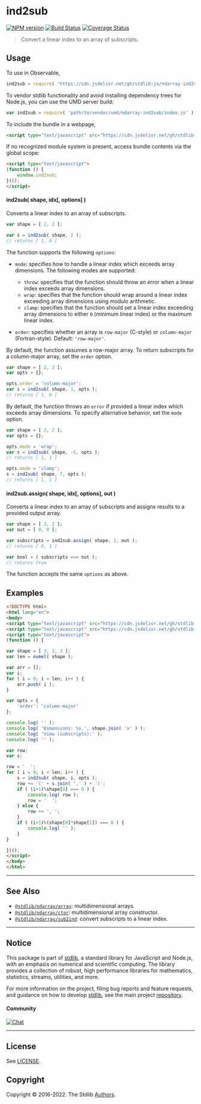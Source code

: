 <!--

@license Apache-2.0

Copyright (c) 2018 The Stdlib Authors.

Licensed under the Apache License, Version 2.0 (the "License");
you may not use this file except in compliance with the License.
You may obtain a copy of the License at

   http://www.apache.org/licenses/LICENSE-2.0

Unless required by applicable law or agreed to in writing, software
distributed under the License is distributed on an "AS IS" BASIS,
WITHOUT WARRANTIES OR CONDITIONS OF ANY KIND, either express or implied.
See the License for the specific language governing permissions and
limitations under the License.

-->

# ind2sub

[![NPM version][npm-image]][npm-url] [![Build Status][test-image]][test-url] [![Coverage Status][coverage-image]][coverage-url] <!-- [![dependencies][dependencies-image]][dependencies-url] -->

> Convert a linear index to an array of subscripts.

<!-- Section to include introductory text. Make sure to keep an empty line after the intro `section` element and another before the `/section` close. -->

<section class="intro">

</section>

<!-- /.intro -->

<!-- Package usage documentation. -->



<section class="usage">

## Usage

To use in Observable,

```javascript
ind2sub = require( 'https://cdn.jsdelivr.net/gh/stdlib-js/ndarray-ind2sub@umd/browser.js' )
```

To vendor stdlib functionality and avoid installing dependency trees for Node.js, you can use the UMD server build:

```javascript
var ind2sub = require( 'path/to/vendor/umd/ndarray-ind2sub/index.js' )
```

To include the bundle in a webpage,

```html
<script type="text/javascript" src="https://cdn.jsdelivr.net/gh/stdlib-js/ndarray-ind2sub@umd/browser.js"></script>
```

If no recognized module system is present, access bundle contents via the global scope:

```html
<script type="text/javascript">
(function () {
    window.ind2sub;
})();
</script>
```

#### ind2sub( shape, idx\[, options] )

Converts a linear index to an array of subscripts.

```javascript
var shape = [ 2, 2 ];

var s = ind2sub( shape, 2 );
// returns [ 1, 0 ]
```

The function supports the following `options`:

-   `mode`: specifies how to handle a linear index which exceeds array dimensions. The following modes are supported:

    -   `throw`: specifies that the function should throw an error when a linear index exceeds array dimensions.
    -   `wrap`: specifies that the function should wrap around a linear index exceeding array dimensions using modulo arithmetic.
    -   `clamp`: specifies that the function should set a linear index exceeding array dimensions to either `0` (minimum linear index) or the maximum linear index.

-   `order`: specifies whether an array is `row-major` (C-style) or `column-major` (Fortran-style). Default: `'row-major'`.

By default, the function assumes a row-major array. To return subscripts for a column-major array, set the `order` option.

```javascript
var shape = [ 2, 2 ];
var opts = {};

opts.order = 'column-major';
var s = ind2sub( shape, 1, opts );
// returns [ 1, 0 ]
```

By default, the function throws an `error` if provided a linear index which exceeds array dimensions. To specify alternative behavior, set the `mode` option.

```javascript
var shape = [ 2, 2 ];
var opts = {};

opts.mode = 'wrap';
var s = ind2sub( shape, -5, opts );
// returns [ 1, 1 ]

opts.mode = 'clamp';
s = ind2sub( shape, 7, opts );
// returns [ 1, 1 ]
```

#### ind2sub.assign( shape, idx\[, options], out )

Converts a linear index to an array of subscripts and assigns results to a provided output array.

```javascript
var shape = [ 2, 2 ];
var out = [ 0, 0 ];

var subscripts = ind2sub.assign( shape, 1, out );
// returns [ 0, 1 ]

var bool = ( subscripts === out );
// returns true
```

The function accepts the same `options` as above.

</section>

<!-- /.usage -->

<!-- Package usage notes. Make sure to keep an empty line after the `section` element and another before the `/section` close. -->

<section class="notes">

</section>

<!-- /.notes -->

<!-- Package usage examples. -->

<section class="examples">

## Examples

<!-- eslint no-undef: "error" -->

```html
<!DOCTYPE html>
<html lang="en">
<body>
<script type="text/javascript" src="https://cdn.jsdelivr.net/gh/stdlib-js/ndarray-base-numel@umd/browser.js"></script>
<script type="text/javascript" src="https://cdn.jsdelivr.net/gh/stdlib-js/ndarray-ind2sub@umd/browser.js"></script>
<script type="text/javascript">
(function () {

var shape = [ 3, 3, 3 ];
var len = numel( shape );

var arr = [];
var i;
for ( i = 0; i < len; i++ ) {
    arr.push( i );
}

var opts = {
    'order': 'column-major'
};

console.log( '' );
console.log( 'Dimensions: %s.', shape.join( 'x' ) );
console.log( 'View (subscripts):' );
console.log( '' );

var row;
var s;

row = '  ';
for ( i = 0; i < len; i++ ) {
    s = ind2sub( shape, i, opts );
    row += '(' + s.join( ',' ) + ')';
    if ( (i+1)%shape[0] === 0 ) {
        console.log( row );
        row = '  ';
    } else {
        row += ', ';
    }
    if ( (i+1)%(shape[0]*shape[1]) === 0 ) {
        console.log( '' );
    }
}

})();
</script>
</body>
</html>
```

</section>

<!-- /.examples -->

<!-- Section to include cited references. If references are included, add a horizontal rule *before* the section. Make sure to keep an empty line after the `section` element and another before the `/section` close. -->

<section class="references">

</section>

<!-- /.references -->

<!-- Section for related `stdlib` packages. Do not manually edit this section, as it is automatically populated. -->

<section class="related">

* * *

## See Also

-   <span class="package-name">[`@stdlib/ndarray/array`][@stdlib/ndarray/array]</span><span class="delimiter">: </span><span class="description">multidimensional arrays.</span>
-   <span class="package-name">[`@stdlib/ndarray/ctor`][@stdlib/ndarray/ctor]</span><span class="delimiter">: </span><span class="description">multidimensional array constructor.</span>
-   <span class="package-name">[`@stdlib/ndarray/sub2ind`][@stdlib/ndarray/sub2ind]</span><span class="delimiter">: </span><span class="description">convert subscripts to a linear index.</span>

</section>

<!-- /.related -->

<!-- Section for all links. Make sure to keep an empty line after the `section` element and another before the `/section` close. -->


<section class="main-repo" >

* * *

## Notice

This package is part of [stdlib][stdlib], a standard library for JavaScript and Node.js, with an emphasis on numerical and scientific computing. The library provides a collection of robust, high performance libraries for mathematics, statistics, streams, utilities, and more.

For more information on the project, filing bug reports and feature requests, and guidance on how to develop [stdlib][stdlib], see the main project [repository][stdlib].

#### Community

[![Chat][chat-image]][chat-url]

---

## License

See [LICENSE][stdlib-license].


## Copyright

Copyright &copy; 2016-2022. The Stdlib [Authors][stdlib-authors].

</section>

<!-- /.stdlib -->

<!-- Section for all links. Make sure to keep an empty line after the `section` element and another before the `/section` close. -->

<section class="links">

[npm-image]: http://img.shields.io/npm/v/@stdlib/ndarray-ind2sub.svg
[npm-url]: https://npmjs.org/package/@stdlib/ndarray-ind2sub

[test-image]: https://github.com/stdlib-js/ndarray-ind2sub/actions/workflows/test.yml/badge.svg?branch=main
[test-url]: https://github.com/stdlib-js/ndarray-ind2sub/actions/workflows/test.yml?query=branch:main

[coverage-image]: https://img.shields.io/codecov/c/github/stdlib-js/ndarray-ind2sub/main.svg
[coverage-url]: https://codecov.io/github/stdlib-js/ndarray-ind2sub?branch=main

<!--

[dependencies-image]: https://img.shields.io/david/stdlib-js/ndarray-ind2sub.svg
[dependencies-url]: https://david-dm.org/stdlib-js/ndarray-ind2sub/main

-->

[chat-image]: https://img.shields.io/gitter/room/stdlib-js/stdlib.svg
[chat-url]: https://gitter.im/stdlib-js/stdlib/

[stdlib]: https://github.com/stdlib-js/stdlib

[stdlib-authors]: https://github.com/stdlib-js/stdlib/graphs/contributors

[umd]: https://github.com/umdjs/umd
[es-module]: https://developer.mozilla.org/en-US/docs/Web/JavaScript/Guide/Modules

[deno-url]: https://github.com/stdlib-js/ndarray-ind2sub/tree/deno
[umd-url]: https://github.com/stdlib-js/ndarray-ind2sub/tree/umd
[esm-url]: https://github.com/stdlib-js/ndarray-ind2sub/tree/esm
[branches-url]: https://github.com/stdlib-js/ndarray-ind2sub/blob/main/branches.md

[stdlib-license]: https://raw.githubusercontent.com/stdlib-js/ndarray-ind2sub/main/LICENSE

<!-- <related-links> -->

[@stdlib/ndarray/array]: https://github.com/stdlib-js/ndarray-array/tree/umd

[@stdlib/ndarray/ctor]: https://github.com/stdlib-js/ndarray-ctor/tree/umd

[@stdlib/ndarray/sub2ind]: https://github.com/stdlib-js/ndarray-sub2ind/tree/umd

<!-- </related-links> -->

</section>

<!-- /.links -->
